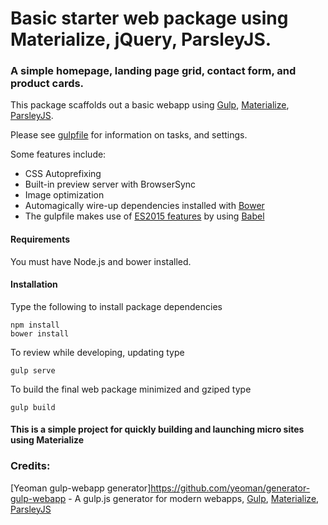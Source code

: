 # Basic starter web package using Materialize, jQuery, ParsleyJS.

### A simple homepage, landing page grid, contact form, and product cards.

This package scaffolds out a basic webapp using [Gulp](http://gulpjs.com/), [Materialize](http://materializecss.com/), [ParsleyJS](http://parsleyjs.org/).

Please see [gulpfile](gulpfile.babel.js) for information on tasks, and settings.

Some features include:
* CSS Autoprefixing
* Built-in preview server with BrowserSync
* Image optimization
* Automagically wire-up dependencies installed with [Bower](http://bower.io)
* The gulpfile makes use of [ES2015 features](https://babeljs.io/docs/learn-es2015/) by using [Babel](https://babeljs.io)

#### Requirements

You must have Node.js and bower installed.

#### Installation

Type the following to install package dependencies

```    
npm install
bower install
```
To review while developing, updating type

```    
gulp serve
```
To build the final web package minimized and gziped type

```    
gulp build
```

#### This is a simple project for quickly building and launching micro sites using Materialize

### Credits:
[Yeoman gulp-webapp generator]https://github.com/yeoman/generator-gulp-webapp - A gulp.js generator for modern webapps,
[Gulp](http://gulpjs.com/), [Materialize](http://materializecss.com/), [ParsleyJS](http://parsleyjs.org/)
